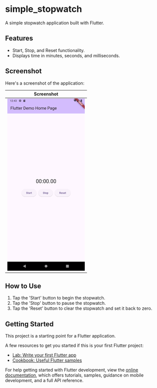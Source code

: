 # simple_stopwatch

A simple stopwatch application built with Flutter.

## Features

- Start, Stop, and Reset functionality.
- Displays time in minutes, seconds, and milliseconds.

## Screenshot

Here's a screenshot of the application:

| Screenshot |
| :---: |
| <img src="screenshots/screenshot.png" alt="App Login Page" width="250"/> |

## How to Use

1. Tap the 'Start' button to begin the stopwatch.
2. Tap the 'Stop' button to pause the stopwatch.
3. Tap the 'Reset' button to clear the stopwatch and set it back to zero.

## Getting Started

This project is a starting point for a Flutter application.

A few resources to get you started if this is your first Flutter project:

- [Lab: Write your first Flutter app](https://docs.flutter.dev/get-started/codelab)
- [Cookbook: Useful Flutter samples](https://docs.flutter.dev/cookbook)

For help getting started with Flutter development, view the
[online documentation](https://docs.flutter.dev/), which offers tutorials,
samples, guidance on mobile development, and a full API reference.
